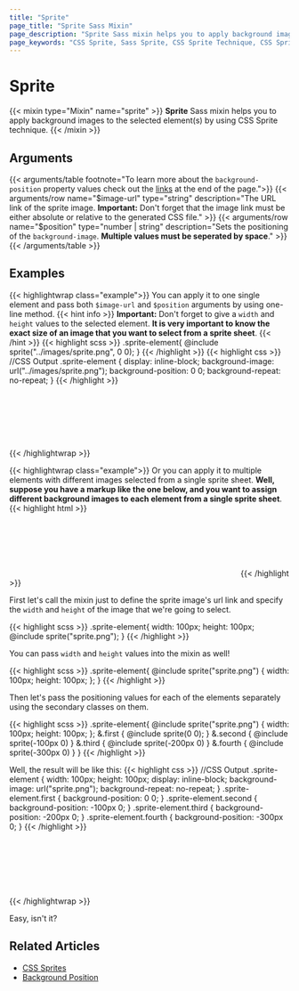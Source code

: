 ```yaml
---
title: "Sprite"
page_title: "Sprite Sass Mixin"
page_description: "Sprite Sass mixin helps you to apply background images to the selected element(s) by using CSS Sprite technique."
page_keywords: "CSS Sprite, Sass Sprite, CSS Sprite Technique, CSS Sprite Sheet Generator, CSS Sprite Tool, CSS Sprite Background Position, CSS Sprite and Image Maps"
---
```


# Sprite

{{< mixin type="Mixin" name="sprite" >}}
**Sprite** Sass mixin helps you to apply background images to the selected element(s) by using CSS Sprite technique.
{{< /mixin >}}

## Arguments

{{< arguments/table footnote="To learn more about the `background-position` property values check out the [links](#related-articles) at the end of the page.">}}
  {{< arguments/row name="$image-url" type="string" description="The URL link of the sprite image. **Important:** Don't forget that the image link must be either absolute or relative to the generated CSS file." >}}
  {{< arguments/row name="$position" type="number | string" description="Sets the positioning of the `background-image`. **Multiple values must be seperated by space**." >}}
{{< /arguments/table >}}

## Examples

{{< highlightwrap class="example">}}
You can apply it to one single element and pass both `$image-url` and `$position` arguments by using one-line method.
{{< hint info >}}
**Important:** Don't forget to give a `width` and `height` values to the selected element. **It is very important to know the exact size of an image that you want to select from a sprite sheet**.
{{< /hint >}}
{{< highlight scss >}}
.sprite-element{
  @include sprite("../images/sprite.png", 0 0);
}
{{< /highlight >}}
{{< highlight css >}}
//CSS Output
.sprite-element {
  display: inline-block;
  background-image: url("../images/sprite.png");
  background-position: 0 0;
  background-repeat: no-repeat;
}
{{< /highlight >}}
<style>
.sprite-element.single {
  width: 100px;
  height: 100px;
  display: inline-block;
  background-image: url("sprite.png");
  background-repeat: no-repeat;
}
</style>
<div class="sprite-elements">
  <div class="sprite-element single"></div>
</div>
{{< /highlightwrap >}}



{{< highlightwrap class="example">}}
Or you can apply it to multiple elements with different images selected from a single sprite sheet. **Well, suppose you have a markup like the one below, and you want to assign different background images to each element from a single sprite sheet**.
{{< highlight html >}}
<div class="sprite-element first"></div>
<div class="sprite-element second"></div>
<div class="sprite-element third"></div>
<div class="sprite-element fourth"></div>
{{< /highlight >}}

First let's call the mixin just to define the sprite image's url link and specify the `width` and `height` of the image that we're going to select.

{{< highlight scss >}}
.sprite-element{
  width: 100px;
  height: 100px;
  @include sprite("sprite.png");
}
{{< /highlight >}}

You can pass `width` and `height` values into the mixin as well!

{{< highlight scss >}}
.sprite-element{
  @include sprite("sprite.png") {
    width: 100px;
    height: 100px;
  };
}
{{< /highlight >}}

Then let's pass the positioning values for each of the elements separately using the secondary classes on them.

{{< highlight scss >}}
.sprite-element{
  @include sprite("sprite.png") {
    width: 100px;
    height: 100px;
  };
  &.first {
    @include sprite(0 0);
  }
  &.second {
    @include sprite(-100px 0)
  }
  &.third {
    @include sprite(-200px 0)
  }
  &.fourth {
    @include sprite(-300px 0)
  }
}
{{< /highlight >}}

Well, the result will be like this:
{{< highlight css >}}
//CSS Output
.sprite-element {
  width: 100px;
  height: 100px;
  display: inline-block;
  background-image: url("sprite.png");
  background-repeat: no-repeat;
}
.sprite-element.first {
  background-position: 0 0;
}
.sprite-element.second {
  background-position: -100px 0;
}
.sprite-element.third {
  background-position: -200px 0;
}
.sprite-element.fourth {
  background-position: -300px 0;
}
{{< /highlight >}}
<style>
.sprite-element {
  width: 100px;
  height: 100px;
  display: inline-block;
  background-image: url("sprite.png");
  background-repeat: no-repeat;
}
.sprite-element.first {
  background-position: 0 0;
}
.sprite-element.second {
  background-position: -100px 0;
}
.sprite-element.third {
  background-position: -200px 0;
}
.sprite-element.fourth {
  background-position: -300px 0;
}
</style>
<div class="sprite-elements">
  <div class="sprite-element first"></div>
  <div class="sprite-element second"></div>
  <div class="sprite-element third"></div>
  <div class="sprite-element fourth"></div>
</div>
{{< /highlightwrap >}}

Easy, isn't it?

## Related Articles
* [CSS Sprites](https://css-tricks.com/css-sprites/)
* [Background Position](https://developer.mozilla.org/en-US/docs/Web/CSS/background-position)